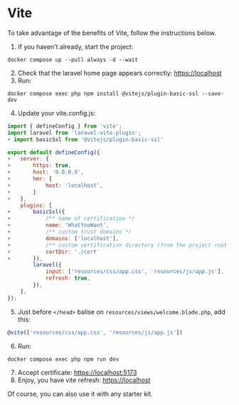 # Vite

To take advantage of the benefits of Vite, follow the instructions below.

1. If you haven't already, start the project:
```
docker compose up --pull always -d --wait
```
2. Check that the laravel home page appears correctly: [https://localhost](https://localhost)
3. Run:
```
docker compose exec php npm install @vitejs/plugin-basic-ssl --save-dev
```
4. Update your vite.config.js:
```js
import { defineConfig } from 'vite';
import laravel from 'laravel-vite-plugin';
+ import basicSsl from '@vitejs/plugin-basic-ssl'

export default defineConfig({
+   server: {
+       https: true,
+       host: '0.0.0.0',
+       hmr: {
+           host: 'localhost',
+       }
+   },
    plugins: [
+       basicSsl({
+           /** name of certification */
+           name: 'WhatYouWant',
+           /** custom trust domains */
+           domains: ['localhost'],
+           /** custom certification directory (from the project root for example) */
+           certDir: './cert'
+       }),
        laravel({
            input: ['resources/css/app.css', 'resources/js/app.js'],
            refresh: true,
        }),
    ],
});
```
5. Just before `</head>` balise on `resources/views/welcome.blade.php`, add this:
```javascript
@vite(['resources/css/app.css', 'resources/js/app.js'])
```
6. Run:
```
docker compose exec php npm run dev
```
7. Accept certificate: [https://localhost:5173](https://localhost:5173)
8. Enjoy, you have vite refresh: [https://localhost](https://localhost)

Of course, you can also use it with any starter kit.
